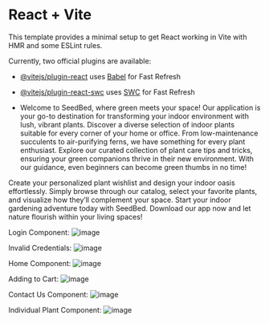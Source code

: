 # React + Vite

This template provides a minimal setup to get React working in Vite with HMR and some ESLint rules.

Currently, two official plugins are available:

- [@vitejs/plugin-react](https://github.com/vitejs/vite-plugin-react/blob/main/packages/plugin-react/README.md) uses [Babel](https://babeljs.io/) for Fast Refresh
- [@vitejs/plugin-react-swc](https://github.com/vitejs/vite-plugin-react-swc) uses [SWC](https://swc.rs/) for Fast Refresh

- Welcome to SeedBed, where green meets your space! Our application is your go-to destination for transforming your indoor environment with lush, vibrant plants. Discover a diverse selection of indoor plants suitable for every corner of your home or office. From low-maintenance succulents to air-purifying ferns, we have something for every plant enthusiast. Explore our curated collection of plant care tips and tricks, ensuring your green companions thrive in their new environment. With our guidance, even beginners can become green thumbs in no time!

Create your personalized plant wishlist and design your indoor oasis effortlessly. Simply browse through our catalog, select your favorite plants, and visualize how they’ll complement your space.
Start your indoor gardening adventure today with SeedBed. Download our app now and let nature flourish within your living spaces!

Login Component:
![image](https://github.com/Meghasyam283/seed-bed/assets/82363294/b9b79dd7-76e4-48f6-aa6f-89adf7e4a2bc)

Invalid Credentials:
![image](https://github.com/Meghasyam283/seed-bed/assets/82363294/099ce583-b50b-42b4-a949-d0f09d2bad66)

Home Component:
![image](https://github.com/Meghasyam283/seed-bed/assets/82363294/7181a56b-fc63-4584-b620-14bd0de1089f)

Adding to Cart:
![image](https://github.com/Meghasyam283/seed-bed/assets/82363294/18f95035-30fb-4a9b-b4e8-c366afda0e51)

Contact Us Component: 
![image](https://github.com/Meghasyam283/seed-bed/assets/82363294/04dc5094-c989-4e82-abe2-f00158c0b17d)

Individual Plant Component: 
![image](https://github.com/Meghasyam283/seed-bed/assets/82363294/beaa9d79-05a6-4d5f-beb8-a8a2557b6bc3)


